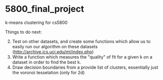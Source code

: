 # 5800_final_project
k-means clustering for cs5800


Things to do next:

2. Test on other datasets, and create some functions which allow us to easily run our algorithm on these datasets (http://archive.ics.uci.edu/ml/index.php) 
3. Write a function which measures the "quality" of fit for a given k on a dataset in order to find the best k. 
4. Draw decision boundaries from a provide list of clusters, essentially just the voronoi tesselation (only for 2d)

